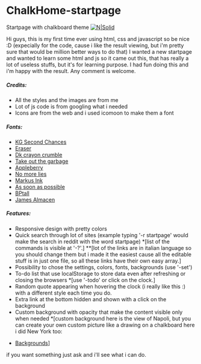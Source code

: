 # ChalkHome-startpage
Startpage with chalkboard theme 
[![N|Solid](https://cldup.com/dTxpPi9lDf.thumb.png)](https://nodesource.com/products/nsolid)

Hi guys, this is my first time ever using html, css and javascript so be nice :D (expecially for the code, cause i like the result viewing, but i'm pretty sure that would be million better ways to do that)
I wanted a new startpage and wanted to learn some html and js so it came out this, that has really a lot of useless stuffs, but it's for learning purpose.
I had fun doing this and i'm happy with the result. Any comment is welcome.

##### Credits:
 - All the styles and the images are from me
 - Lot of js code is from googling what i needed
 - Icons are from the web and i used icomoon to make them a font



##### Fonts:
* [KG Second Chances] 
* [Eraser]
* [Dk crayon crumble]
* [Take out the garbage]
* [Appleberry]
* [No more lies]
* [Markus Ink]
* [As soon as possible]
* [BPtall]
* [James Almacen]

##### Features:
- Responsive design with pretty colors
- Quick search through lot of sites (example typing '-r startpage' would make the search in reddit with the word startpage)
	*[list of the commands is visible at '-?'.]
	**[lot of the links are in italian language so you should change them but i made it the easiest cause all the editable stuff is in just one file, so all these links have their own easy array.]
- Possibility to chose the settings, colors, fonts, backgrounds (use '-set')
- To-do list that use localStorage to store data even after refreshing or closing the browsers 
    *[use '-todo' or click on the clock.]
- Random quote appearing when hovering the clock (i really like this :) with a different style each time you do.
- Extra link at the bottom hidden and shown with a click on the background
- Custom background with opacity that make the content visible only when needed
	*[custom background here is the view of Napoli, but you can create your own custom picture like a drawing on a chalkboard
	here i did New York too:
 * [Backgrounds]]
 
if you want something just ask and i'll see what i can do.



 [KG Second Chances]: <http://www.dafont.com/it/kg-second-chances.font>
 [Eraser]: <http://www.dafont.com/it/eraser.font>
 [Dk crayon crumble]: <http://www.dafont.com/it/dk-crayon-crumble.font>
 [Take out the garbage]: <http://www.dafont.com/it/take-out-the-garbage.font>
 [Appleberry]: <http://www.dafont.com/it/appleberry.font>
 [No more lies]: <http://www.dafont.com/it/no-more-lies.font>
 [Markus Ink]: <http://www.dafont.com/it/markus-ink.font>
 [As soon as possible]: <http://www.1001fonts.com/as-soon-as-possible-font.html>
 [BPtall]: <http://www.1001fonts.com/bptall-font.html#styles>
 [James Almacen]: <http://www.1001fonts.com/james-almacen-font.html>
   
  [Backgrounds]: <http://imgur.com/a/Gyeim>

